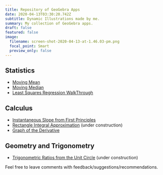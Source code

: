 ```yaml
---
title: Repository of GeoGebra Apps
date: 2020-04-13T03:30:20.742Z
subtitle: Dynamic Illustrations made by me.
summary: My collection of GeoGebra apps.
draft: false
featured: false
image:
  filename: screen-shot-2020-04-13-at-1.46.03-pm.png
  focal_point: Smart
  preview_only: false
---
```

## Statistics

* [Moving Mean](https://www.geogebra.org/m/whxwwvzf)
* [Moving Median](https://www.geogebra.org/m/p9zqn7nc)
* [Least Squares Regression WalkThrough](https://www.geogebra.org/m/r35gcn6u)

## Calculus

* [Instantaneous Slope from First Principles](https://www.geogebra.org/m/dvxbcmud)
* [Rectangle Integral Approximation](https://www.geogebra.org/m/rgtjuqn7) (under construction)
* [Graph of the Derivative](https://www.geogebra.org/m/zv6fkbgb)

## Geometry and Trigonometry

* [Trigonometric Ratios from the Unit Circle](https://www.geogebra.org/m/wb3vmqvg) (under construction)

Feel free to leave comments with feedback/suggestions/recommendations.